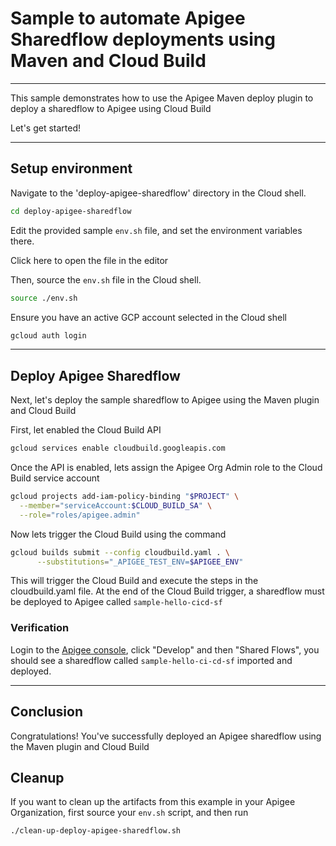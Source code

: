 # Sample to automate Apigee Sharedflow deployments using Maven and Cloud Build

---
This sample demonstrates how to use the Apigee Maven deploy plugin to deploy a sharedflow to Apigee using Cloud Build

Let's get started!

---

## Setup environment

Navigate to the 'deploy-apigee-sharedflow' directory in the Cloud shell.

```sh
cd deploy-apigee-sharedflow
```

Edit the provided sample `env.sh` file, and set the environment variables there.

Click <walkthrough-editor-open-file filePath="deploy-apigee-sharedflow/env.sh">here</walkthrough-editor-open-file> to open the file in the editor

Then, source the `env.sh` file in the Cloud shell.

```sh
source ./env.sh
```

Ensure you have an active GCP account selected in the Cloud shell

```sh
gcloud auth login
```
---

## Deploy Apigee Sharedflow

Next, let's deploy the sample sharedflow to Apigee using the Maven plugin and Cloud Build

First, let enabled the Cloud Build API

```sh
gcloud services enable cloudbuild.googleapis.com
```

Once the API is enabled, lets assign the Apigee Org Admin role to the Cloud Build service account

```sh
gcloud projects add-iam-policy-binding "$PROJECT" \
  --member="serviceAccount:$CLOUD_BUILD_SA" \
  --role="roles/apigee.admin"
```

Now lets trigger the Cloud Build using the command

```sh
gcloud builds submit --config cloudbuild.yaml . \
      --substitutions="_APIGEE_TEST_ENV=$APIGEE_ENV"
```

This will trigger the Cloud Build and execute the steps in the <walkthrough-editor-open-file filePath="deploy-apigee-sharedflow/cloudbuild.yaml">cloudbuild.yaml</walkthrough-editor-open-file> file. At the end of the Cloud Build trigger, a sharedflow must be deployed to Apigee called `sample-hello-cicd-sf`


### Verification

Login to the [Apigee console](https://apigee.google.com), click "Develop" and then "Shared Flows", you should see a sharedflow called `sample-hello-ci-cd-sf` imported and deployed.

---
## Conclusion

<walkthrough-conclusion-trophy></walkthrough-conclusion-trophy>

Congratulations! You've successfully deployed an Apigee sharedflow using the Maven plugin and Cloud Build

<walkthrough-inline-feedback></walkthrough-inline-feedback>

## Cleanup

If you want to clean up the artifacts from this example in your Apigee Organization, first source your `env.sh` script, and then run

```bash
./clean-up-deploy-apigee-sharedflow.sh
```